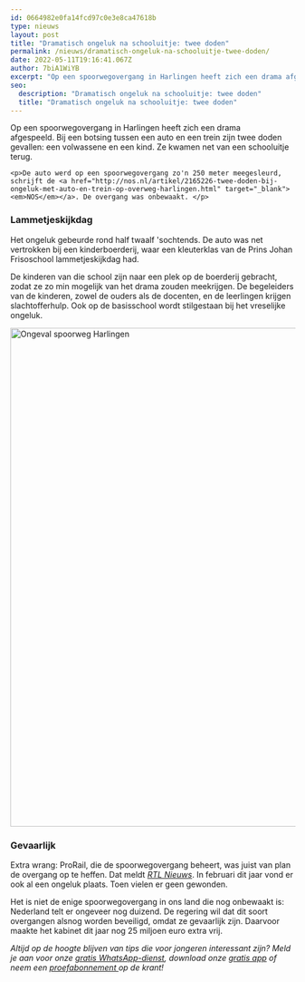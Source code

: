 ```yaml
---
id: 0664982e0fa14fcd97c0e3e8ca47618b
type: nieuws
layout: post
title: "Dramatisch ongeluk na schooluitje: twee doden"
permalink: /nieuws/dramatisch-ongeluk-na-schooluitje-twee-doden/
date: 2022-05-11T19:16:41.067Z
author: 7biA1WiYB
excerpt: "Op een spoorwegovergang in Harlingen heeft zich een drama afgespeeld. Bij een botsing tussen een auto en een trein zijn twee doden gevallen: een volwassene en een kind. Ze kwamen net van een schooluitje terug.   "
seo:
  description: "Dramatisch ongeluk na schooluitje: twee doden"
  title: "Dramatisch ongeluk na schooluitje: twee doden"
---
```

Op een spoorwegovergang in Harlingen heeft zich een drama afgespeeld. Bij een botsing tussen een auto en een trein zijn twee doden gevallen: een volwassene en een kind. Ze kwamen net van een schooluitje terug.   

    <p>De auto werd op een spoorwegovergang zo'n 250 meter meegesleurd, schrijft de <a href="http://nos.nl/artikel/2165226-twee-doden-bij-ongeluk-met-auto-en-trein-op-overweg-harlingen.html" target="_blank"><em>NOS</em></a>. De overgang was onbewaakt. </p>
<h3>Lammetjeskijkdag</h3>
<p>Het ongeluk gebeurde rond half twaalf 'sochtends. De auto was net vertrokken bij een kinderboerderij, waar een kleuterklas van de Prins Johan Frisoschool lammetjeskijkdag had.  </p>
<p>De kinderen van die school zijn naar een plek op de boerderij gebracht, zodat ze zo min mogelijk van het drama zouden meekrijgen. De begeleiders van de kinderen, zowel de ouders als de docenten, en de leerlingen krijgen slachtofferhulp. Ook op de basisschool wordt stilgestaan bij het vreselijke ongeluk. </p>
<p><div class="media media-element-container media-default"><div id="file-416469" class="file file-image file-image-jpeg">

        
  
  <div class="content">
    <img alt="Ongeval spoorweg Harlingen" title="Beeld: ANP" height="880" width="1380" class="media-element file-default" data-delta="1" src="https://original.sevendays.nl/sites/default/files/ANP-50439861.jpg">  </div>

  
</div>
</div>
<h3>Gevaarlijk</h3>
<p>Extra wrang: ProRail, die de spoorwegovergang beheert, was juist van plan de overgang op te heffen. Dat meldt <em><a href="http://www.rtlnieuws.nl/nederland/onbewaakte-overweg-in-harlingen-zou-worden-opgeheven" target="_blank">RTL Nieuws</a></em>. In februari dit jaar vond er ook al een ongeluk plaats. Toen vielen er geen gewonden. </p>
<p>Het is niet de enige spoorwegovergang in ons land die nog onbewaakt is: Nederland telt er ongeveer nog duizend. De regering wil dat dit soort overgangen alsnog worden beveiligd, omdat ze gevaarlijk zijn. Daarvoor maakte het kabinet dit jaar nog 25 miljoen euro extra vrij. </p>
<p><em>Altijd op de hoogte blijven van tips die voor jongeren interessant zijn? Meld je aan voor onze <a href="https://original.sevendays.nl/whatsapp">gratis WhatsApp-dienst</a>, download onze <a href="https://original.sevendays.nl/app">gratis app</a> of neem een <a href="https://abonneren.sevendays.nl/abonneren/abonnementen/ae/artikel">proefabonnement </a>op de krant!</em></p>  
